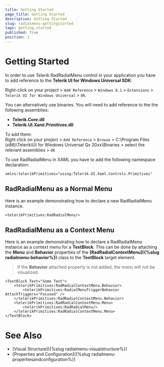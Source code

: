 ```yaml
---
title: Getting Started
page_title: Getting Started
description: Getting Started
slug: radialmenu-gettingstarted
tags: getting,started
published: True
position: 1
---
```


# Getting Started

In order to use Telerik RadRadialMenu control in your application you have to add reference to the **Telerik UI for Windows Universal SDK**:

Right-click on your project > `Add Reference` > `Windows 8.1` > `Extensions` > `Telerik UI for Windows Universal` > `OK`.

You can alternatively use binaries. You will need to add reference to the the following assemblies:

* **Telerik.Core.dll**
* **Telerik.UI.Xaml.Primitives.dll**

To add them:  
Right click on your project > `Add Reference` > `Browse` > C:\Program Files (x86)\Telerik\UI for Windows Universal Qx 20xx\Binaries > select the relevant assemblies > `OK`

To use RadRadialMenu in XAML you have to add the following namespace declaration:

	xmlns:telerikPrimitives="using:Telerik.UI.Xaml.Controls.Primitives"

## RadRadialMenu as a Normal Menu

Here is an example demonstrating how to declare a new RadRadialMenu instance.

	<telerikPrimitives:RadRadialMenu/>

## RadRadialMenu as a Context Menu

Here is an example demonstrating how to declare a RadRadialMenu instance as a context menu for a **TextBlock**. This can be done by attaching the **Menu** and **Behavior** properties of the **[RadRadialContextMenu]({%slug radialmenu-behavior%})** class to the **TextBlock** target element.

> If the **Behavior** attached property is not added, the menu will not be visualized.

	<TextBlock Text="Some Text">
	    <telerikPrimitives:RadRadialContextMenu.Behavior>
	        <telerikPrimitives:RadialMenuTriggerBehavior AttachTriggers="Focused" />
	    </telerikPrimitives:RadRadialContextMenu.Behavior>
	    <telerikPrimitives:RadRadialContextMenu.Menu>
	        <telerikPrimitives:RadRadialMenu/>
	    </telerikPrimitives:RadRadialContextMenu.Menu>
	</TextBlock>


# See Also

 * [Visual Structure]({%slug radialmenu-visualstructure%})
 * [Properties and Configuration]({%slug radialmenu-propertiesandconfiguration%})
